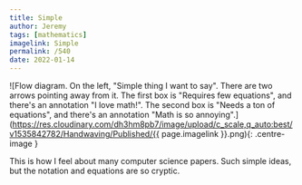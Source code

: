 ```yaml
---
title: Simple
author: Jeremy
tags: [mathematics]
imagelink: Simple
permalink: /540
date: 2022-01-14
---
```


![Flow diagram. On the left, "Simple thing I want to say". There are two arrows pointing away from it. The first box is "Requires few equations", and there's an annotation "I love math!". The second box is "Needs a ton of equations", and there's an annotation "Math is so annoying".](https://res.cloudinary.com/dh3hm8pb7/image/upload/c_scale,q_auto:best/v1535842782/Handwaving/Published/{{ page.imagelink }}.png){: .centre-image }

This is how I feel about many computer science papers. Such simple ideas, but the notation and equations are so cryptic.
